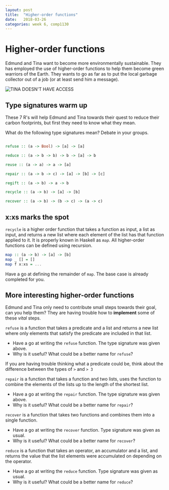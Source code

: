 ```yaml
---
layout: post
title:  "Higher-order functions"
date:   2018-03-26
categories: week 6, comp1130
---
```



# Higher-order functions
Edmund and Tina want to become more environmentally sustainable. They has employed the use of higher-order functions to help them become green warriors of the Earth. They wants to go as far as to put the local garbage collector out of a job (or at least send him a message).

![TINA DOESN'T HAVE ACCESS](https://images-na.ssl-images-amazon.com/images/I/51bkvYYv5oL._SX331_BO1,204,203,200_.jpg "Tina now has access")

## Type signatures warm up
These 7 R's will help Edmund and Tina towards their quest to reduce their carbon footprints, but first they need to know what they mean.

What do the following type signatures mean? Debate in your groups.

```haskell

refuse :: (a -> Bool) -> [a] -> [a]

reduce :: (a -> b -> b) -> b -> [a] -> b

reuse :: (a -> a) -> a -> [a]

repair :: (a -> b -> c) -> [a] -> [b] -> [c]

regift :: (a -> b) -> a -> b

recycle :: (a -> b) -> [a] -> [b]

recover :: (a -> b) -> (b -> c) -> (a -> c)
```
 
## x:xs marks the spot

`recycle` is a higher order function that takes a function as input, a list as input, and returns a new list where each element of the list has that function applied to it. It is properly known in Haskell as *`map`*. All higher-order functions can be defined using recursion.

```haskell
map :: (a -> b) -> [a] -> [b]
map _ [] = []
map f x:xs = ...
```

Have a go at defining the remainder of `map`. The base case is already completed for you.

## More interesting higher-order functions
Edmund and Tina only need to contribute small steps towards their goal, can you help them? They are having trouble how to __implement__ some of these _vital_ steps.

`refuse` is a function that takes a predicate and a list and returns a new list where only elements that satisfy the predicate are included in that list.

* Have a go at writing the `refuse` function. The type signature was given above.
* Why is it useful? What could be a better name for `refuse`?

If you are having trouble thinking what a predicate could be, think about the difference between the types of `>` and `> 3` 

`repair` is a function that takes a function and two lists, uses the function to combine the elements of the lists up to the length of the shortest list.

* Have a go at writing the `repair` function. The type signature was given above.
* Why is it useful? What could be a better name for `repair`?

`recover` is a function that takes two functions and combines them into a single function.

* Have a go at writing the `recover` function. Type signature was given as usual.
* Why is it useful? What could be a better name for `recover`?

`reduce` is a function that takes an operator, an accumulator and a list, and returns the value that the list elements were accumulated on depending on the operator.

* Have a go at writing the `reduce` function. Type signature was given as usual.
* Why is it useful? What could be a better name for `reduce`?
